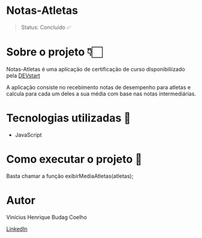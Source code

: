 # Notas-Atletas 

> Status: Concluído ✅

# Sobre o projeto 👇🏻

Notas-Atletas é uma aplicação de certificação de curso disponibiliizado pela [DEVstart](https://devstart.tech)

A aplicação consiste no recebimento notas de desempenho para atletas e calcula para cada um deles a sua média com base nas notas intermediárias.

# Tecnologias utilizadas 📌
- JavaScript

# Como executar o projeto 🔗

Basta chamar a função exibirMediaAtletas(atletas);

# Autor

Vinícius Henrique Budag Coelho

[LinkedIn](linkedin.com/in/vinícius-henrique-b24203234)


